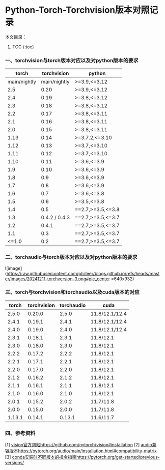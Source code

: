 # Python-Torch-Torchvision版本对照记录

本文目录：

1. TOC
{:toc}

### 一、torchvision与torch版本对应以及对python版本的要求

| torch | torchvision | python |
| ------------ | ------------ | ------------ |
| main/nightly | main/nightly | >=3.9,<=3.12 |
|   2.5   |   0.20   |    >=3.9,<=3.12   |
|   2.4   |   0.19   |    >=3.8,<=3.12   |
|   2.3   |   0.18   |    >=3.8,<=3.12   |
|   2.2   |   0.17   |    >=3.8,<=3.11   |
|   2.1   |   0.16   |    >=3.8,<=3.11   |
|   2.0   |   0.15   |    >=3.8,<=3.11   |
|   1.13  |   0.14   |   >=3.7.2,<=3.10  |
|   1.12  |   0.13   |    >=3.7,<=3.10   |
|   1.11  |   0.12   |    >=3.7,<=3.10   |
|   1.10  |   0.11   |    >=3.6,<=3.9    |
|   1.9   |   0.10   |    >=3.6,<=3.9    |
|   1.8   |   0.9    |    >=3.6,<=3.9    |
|   1.7   |   0.8    |    >=3.6,<=3.9    |
|   1.6   |   0.7    |    >=3.6,<=3.8    |
|   1.5   |   0.6    |    >=3.5,<=3.8    |
|   1.4   |   0.5    | ==2.7,>=3.5,<=3.8 |
|   1.3   | 0.4.2 / 0.4.3 | ==2.7,>=3.5,<=3.7 |
|   1.2   |   0.4.1  | ==2.7,>=3.5,<=3.7 |
|   1.1   |   0.3    | ==2.7,>=3.5,<=3.7 |
|  <=1.0  |   0.2    | ==2.7,>=3.5,<=3.7 |


### 二、torchaudio与torch版本对应以及对python版本的要求

![image](https://raw.githubusercontent.com/philleer/blogs.github.io/refs/heads/master/images/20241211-torchversion-3.png#pic_center =640x932)


### 三、torch与torchvision和torchaudio以及cuda版本的对应

| torch | torchvision | torchaudio | cuda |
| ------------ | ------------ | ------------ | ------------ |
| 2.5.0  | 0.20.0  | 2.5.0  | 11.8/12.1/12.4 |
| 2.4.1  | 0.19.1  | 2.4.1  | 11.8/12.1/12.4 |
| 2.4.0  | 0.19.0  | 2.4.0  | 11.8/12.1/12.4 |
| 2.3.1  | 0.18.1  | 2.3.1  | 11.8/12.1 |
| 2.3.0  | 0.18.0  | 2.3.0  | 11.8/12.1 |
| 2.2.2  | 0.17.2  | 2.2.2  | 11.8/12.1 |
| 2.2.1  | 0.17.1  | 2.2.1  | 11.8/12.1 |
| 2.2.0  | 0.17.0  | 2.2.0  | 11.8/12.1 |
| 2.1.2  | 0.16.2  | 2.1.2  | 11.8/12.1 |
| 2.1.1  | 0.16.1  | 2.1.1  | 11.8/12.1 |
| 2.1.0  | 0.16.0  | 2.1.0  | 11.8/12.1 |
| 2.0.1  | 0.15.2  | 2.0.2  | 11.7/11.8 |
| 2.0.0  | 0.15.0  | 2.0.0  | 11.7/11.8 |
| 1.13.1 | 0.14.1  | 0.13.1 | 11.6/11.7 |

### 四、参考资料

[1] [vision官方网站https://github.com/pytorch/vision#installation](https://github.com/pytorch/vision#installation)
[2] [audio兼容版本https://pytorch.org/audio/main/installation.html#compatibility-matrix](https://pytorch.org/audio/main/installation.html#compatibility-matrix)
[3] [conda安装时不同版本的指令指南https://pytorch.org/get-started/previous-versions/](https://pytorch.org/get-started/previous-versions/)